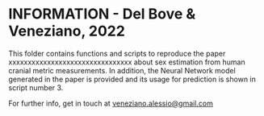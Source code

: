 # INFORMATION - Del Bove & Veneziano, 2022

This folder contains functions and scripts to reproduce the paper xxxxxxxxxxxxxxxxxxxxxxxxxxxxxxxx about sex estimation from human cranial metric measurements. In addition, the Neural Network model generated in the paper is provided and its usage for prediction is shown in script number 3.

For further info, get in touch at veneziano.alessio@gmail.com
